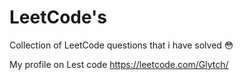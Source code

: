 # LeetCode's
Collection of LeetCode questions that i have solved 😳

My profile on Lest code 
https://leetcode.com/Glytch/

